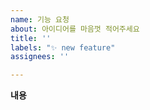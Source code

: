```yaml
---
name: 기능 요청
about: 아이디어를 마음껏 적어주세요
title: ''
labels: "✨ new feature"
assignees: ''

---
```


<!-- 👋 안녕하세요! ✨새로운 기능✨을 제안해주신 아이디어에 감사드립니다. -->

**내용**
<!-- 어떤 기능인지 간단하게 작성해주세요 -->
<!-- 어떤 점에서 필요성을 느꼈는 지도 좋습니다. -->
